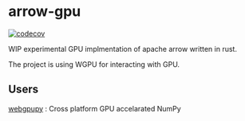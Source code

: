 # arrow-gpu

[![codecov](https://codecov.io/gh/psvri/arrow-gpu/graph/badge.svg?token=YULK5Y13MT)](https://codecov.io/gh/psvri/arrow-gpu)

WIP experimental GPU implmentation of apache arrow written in rust.

The project is using WGPU for interacting with GPU.

## Users
[webgpupy](https://github.com/psvri/webgpupy) : Cross platform GPU accelarated NumPy 